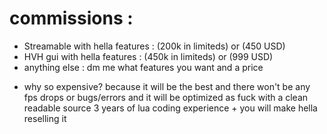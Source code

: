 # commissions :

* Streamable with hella features : (200k in limiteds) or (450 USD)
* HVH gui with hella features : (450k in limiteds) or (999 USD)
* anything else : dm me what features you want and a price

+ why so expensive?
because it will be the best and there won't be any fps drops or bugs/errors and 
it will be optimized as fuck with a clean readable source 
3 years of lua coding experience + you will make hella reselling it
